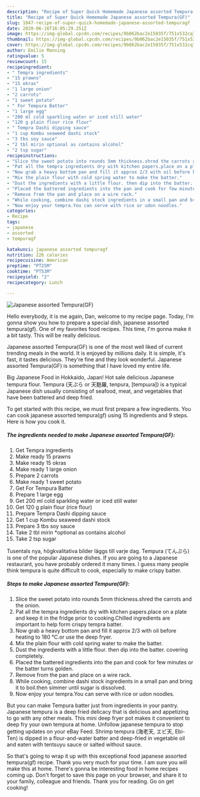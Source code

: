 ```yaml
---
description: "Recipe of Super Quick Homemade Japanese assorted Tempura(GF)"
title: "Recipe of Super Quick Homemade Japanese assorted Tempura(GF)"
slug: 1847-recipe-of-super-quick-homemade-japanese-assorted-tempuragf
date: 2020-06-16T16:05:29.251Z
image: https://img-global.cpcdn.com/recipes/9b062bac2e15035f/751x532cq70/japanese-assorted-tempuragf-recipe-main-photo.jpg
thumbnail: https://img-global.cpcdn.com/recipes/9b062bac2e15035f/751x532cq70/japanese-assorted-tempuragf-recipe-main-photo.jpg
cover: https://img-global.cpcdn.com/recipes/9b062bac2e15035f/751x532cq70/japanese-assorted-tempuragf-recipe-main-photo.jpg
author: Emilie Manning
ratingvalue: 5
reviewcount: 15
recipeingredient:
- " Tempra ingredients"
- "15 prawns"
- "15 okras"
- "1 large onion"
- "2 carrots"
- "1 sweet potato"
- " For Tempura Batter"
- "1 large egg"
- "200 ml cold sparkling water or iced still water"
- "120 g plain flour rice flour"
- " Tempra Dashi dipping sauce"
- "1 cup Kombu seaweed dashi stock"
- "3 tbs soy sauce"
- "2 tbl mirin optional as contains alcohol"
- "2 tsp sugar"
recipeinstructions:
- "Slice the sweet potato into rounds 5mm thickness.shred the carrots and the onion."
- "Pat all the tempra ingredients dry with kitchen papers.place on a plate and keep it in the fridge prior to cooking.Chilled ingredients are important to help form crispy tempra batter."
- "Now grab a heavy bottom pan and fill it approx 2/3 with oil before heating to 180 ℃.or use the deep fryer."
- "Mix the plain flour with cold spring water to make the batter."
- "Dust the ingredients with a little flour. then dip into the batter. covering completely."
- "Placed the battered ingredients into the pan and cook for few minutes or the batter turns golden."
- "Remove from the pan and place on a wire rack."
- "While cooking, combine dashi stock ingredients in a small pan and bring it to boil.then simmer until sugar is dissolved."
- "Now enjoy your tempra.You can serve with rice or udon noodles."
categories:
- Recipe
tags:
- japanese
- assorted
- tempuragf

katakunci: japanese assorted tempuragf 
nutrition: 226 calories
recipecuisine: American
preptime: "PT25M"
cooktime: "PT53M"
recipeyield: "2"
recipecategory: Lunch

---
```



![Japanese assorted Tempura(GF)](https://img-global.cpcdn.com/recipes/9b062bac2e15035f/751x532cq70/japanese-assorted-tempuragf-recipe-main-photo.jpg)

Hello everybody, it is me again, Dan, welcome to my recipe page. Today, I'm gonna show you how to prepare a special dish, japanese assorted tempura(gf). One of my favorites food recipes. This time, I'm gonna make it a bit tasty. This will be really delicious.

Japanese assorted Tempura(GF) is one of the most well liked of current trending meals in the world. It is enjoyed by millions daily. It is simple, it's fast, it tastes delicious. They're fine and they look wonderful. Japanese assorted Tempura(GF) is something that I have loved my entire life.

Big Japanese Food in Hokkaido, Japan! Hot sale delicious Japanese tempura flour. Tempura (天ぷら or 天麩羅, tenpura, [tempɯɾa]) is a typical Japanese dish usually consisting of seafood, meat, and vegetables that have been battered and deep fried.


To get started with this recipe, we must first prepare a few ingredients. You can cook japanese assorted tempura(gf) using 15 ingredients and 9 steps. Here is how you cook it.

<!--inarticleads1-->

##### The ingredients needed to make Japanese assorted Tempura(GF):

1. Get  Tempra ingredients
1. Make ready 15 prawns
1. Make ready 15 okras
1. Make ready 1 large onion
1. Prepare 2 carrots
1. Make ready 1 sweet potato
1. Get  For Tempura Batter
1. Prepare 1 large egg
1. Get 200 ml cold sparkling water or iced still water
1. Get 120 g plain flour (rice flour)
1. Prepare  Tempra Dashi dipping sauce
1. Get 1 cup Kombu seaweed dashi stock
1. Prepare 3 tbs soy sauce
1. Take 2 tbl mirin *optional as contains alcohol
1. Take 2 tsp sugar


Tusentals nya, högkvalitativa bilder läggs till varje dag. Tempura (てんぷら) is one of the popular Japanese dishes. If you are going to a Japanese restaurant, you have probably ordered it many times. I guess many people think tempura is quite difficult to cook, especially to make crispy batter. 

<!--inarticleads2-->

##### Steps to make Japanese assorted Tempura(GF):

1. Slice the sweet potato into rounds 5mm thickness.shred the carrots and the onion.
1. Pat all the tempra ingredients dry with kitchen papers.place on a plate and keep it in the fridge prior to cooking.Chilled ingredients are important to help form crispy tempra batter.
1. Now grab a heavy bottom pan and fill it approx 2/3 with oil before heating to 180 ℃.or use the deep fryer.
1. Mix the plain flour with cold spring water to make the batter.
1. Dust the ingredients with a little flour. then dip into the batter. covering completely.
1. Placed the battered ingredients into the pan and cook for few minutes or the batter turns golden.
1. Remove from the pan and place on a wire rack.
1. While cooking, combine dashi stock ingredients in a small pan and bring it to boil.then simmer until sugar is dissolved.
1. Now enjoy your tempra.You can serve with rice or udon noodles.


But you can make Tempura batter just from ingredients in your pantry. Japanese tempura is a deep fried delicacy that is delicious and appetizing to go with any other meals. This mini deep fryer pot makes it convenient to deep fry your own tempura at home. Unfollow japanese tempura to stop getting updates on your eBay Feed. Shrimp tempura (海老天, エビ天, Ebi-Ten) is dipped in a flour-and-water batter and deep-fried in vegetable oil and eaten with tentsuyu sauce or salted without sauce. 

So that's going to wrap it up with this exceptional food japanese assorted tempura(gf) recipe. Thank you very much for your time. I am sure you will make this at home. There's gonna be interesting food in home recipes coming up. Don't forget to save this page on your browser, and share it to your family, colleague and friends. Thank you for reading. Go on get cooking!
